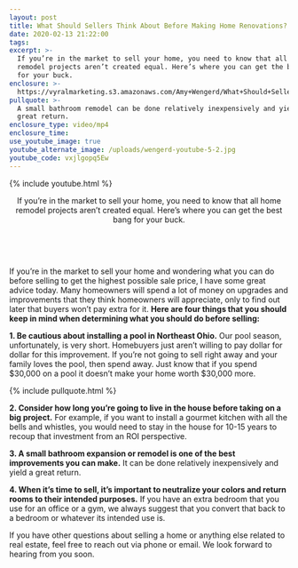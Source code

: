 ```yaml
---
layout: post
title: What Should Sellers Think About Before Making Home Renovations?
date: 2020-02-13 21:22:00
tags:
excerpt: >-
  If you’re in the market to sell your home, you need to know that all home
  remodel projects aren’t created equal. Here’s where you can get the best bang
  for your buck.
enclosure: >-
  https://vyralmarketing.s3.amazonaws.com/Amy+Wengerd/What+Should+Sellers+Think+About+Before+Making+Home+Renovations_+(1).mp4
pullquote: >-
  A small bathroom remodel can be done relatively inexpensively and yield a
  great return.
enclosure_type: video/mp4
enclosure_time:
use_youtube_image: true
youtube_alternate_image: /uploads/wengerd-youtube-5-2.jpg
youtube_code: vxjlgopq5Ew
---
```


{% include youtube.html %}

<center>If you&rsquo;re in the market to sell your home, you need to know that all home remodel projects aren&rsquo;t created equal. Here&rsquo;s where you can get the best bang for your buck.</center>

&nbsp;

&nbsp;

If you’re in the market to sell your home and wondering what you can do before selling to get the highest possible sale price, I have some great advice today. Many homeowners will spend a lot of money on upgrades and improvements that they think homeowners will appreciate, only to find out later that buyers won’t pay extra for it. **Here are four things that you should keep in mind when determining what you should do before selling:**

**1\. Be cautious about installing a pool in Northeast Ohio.** Our pool season, unfortunately, is very short. Homebuyers just aren’t willing to pay dollar for dollar for this improvement. If you’re not going to sell right away and your family loves the pool, then spend away. Just know that if you spend $30,000 on a pool it doesn’t make your home worth $30,000 more.

{% include pullquote.html %}

**2\. Consider how long you’re going to live in the house before taking on a big project.** For example, if you want to install a gourmet kitchen with all the bells and whistles, you would need to stay in the house for 10-15 years to recoup that investment from an ROI perspective.

**3\. A small bathroom expansion or remodel is one of the best improvements you can make.** It can be done relatively inexpensively and yield a great return.

**4\. When it’s time to sell, it’s important to neutralize your colors and return rooms to their intended purposes.** If you have an extra bedroom that you use for an office or a gym, we always suggest that you convert that back to a bedroom or whatever its intended use is.

If you have other questions about selling a home or anything else related to real estate, feel free to reach out via phone or email. We look forward to hearing from you soon.

&nbsp;